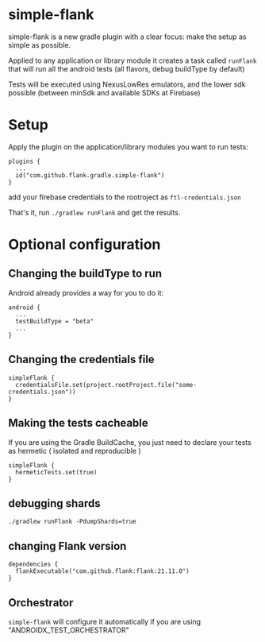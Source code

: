 # simple-flank
simple-flank is a new gradle plugin with a clear focus: make the setup as simple as possible.

Applied to any application or library module it creates a task called `runFlank` that will run all the android tests (all flavors, debug buildType by default)

Tests will be executed using NexusLowRes emulators, and the lower sdk possible (between minSdk and available SDKs at Firebase)

# Setup

Apply the plugin on the application/library modules you want to run tests:
```
plugins {
  ...
  id("com.github.flank.gradle.simple-flank")
}
```

add your firebase credentials to the rootroject as `ftl-credentials.json`

That's it, run `./gradlew runFlank` and get the results.

# Optional configuration

## Changing the buildType to run

Android already provides a way for you to do it:
```
android {
  ...
  testBuildType = "beta"
  ...
}
```

## Changing the credentials file

```
simpleFlank {
  credentialsFile.set(project.rootProject.file("some-credentials.json"))
}
```

## Making the tests cacheable

If you are using the Gradle BuildCache, you just need to declare your tests as hermetic ( isolated and reproducible )

```
simpleFlank {
  hermeticTests.set(true)
}
```

## debugging shards

`./gradlew runFlank -PdumpShards=true`


## changing Flank version

```
dependencies {
  flankExecutable("com.github.flank:flank:21.11.0")
}
```

## Orchestrator

`simple-flank` will configure it automatically if you are using "ANDROIDX_TEST_ORCHESTRATOR"
